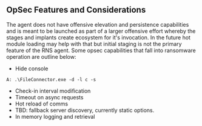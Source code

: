 ## OpSec Features and Considerations

The agent does not have offensive elevation and persistence capabilities and is meant to be launched as part of a larger offensive effort whereby the stages and implants create ecosystem for it's invocation. In the future hot module loading may help with that but initial staging is not the primary feature of the RNS agent. Some opsec capabilities that fall into ransomware operation are outline below:

- Hide console
```
A: .\FileConnector.exe -d -l c -s
```
- Check-in interval modification
- Timeout on async requests
- Hot reload of comms
- TBD: fallback server discovery, currently static options.
- In memory logging and retrieval

  

